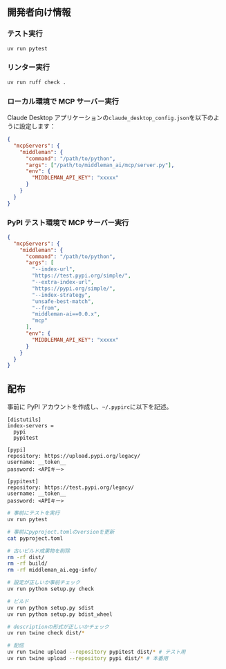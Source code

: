 ## 開発者向け情報

### テスト実行

```bash
uv run pytest
```

### リンター実行

```bash
uv run ruff check .
```

### ローカル環境で MCP サーバー実行

Claude Desktop アプリケーションの`claude_desktop_config.json`を以下のように設定します：

```json
{
  "mcpServers": {
    "middleman": {
      "command": "/path/to/python",
      "args": ["/path/to/middleman_ai/mcp/server.py"],
      "env": {
        "MIDDLEMAN_API_KEY": "xxxxx"
      }
    }
  }
}
```

### PyPI テスト環境で MCP サーバー実行

```json
{
  "mcpServers": {
    "middleman": {
      "command": "/path/to/python",
      "args": [
        "--index-url",
        "https://test.pypi.org/simple/",
        "--extra-index-url",
        "https://pypi.org/simple/",
        "--index-strategy",
        "unsafe-best-match",
        "--from",
        "middleman-ai==0.0.x",
        "mcp"
      ],
      "env": {
        "MIDDLEMAN_API_KEY": "xxxxx"
      }
    }
  }
}
```

## 配布

事前に PyPI アカウントを作成し、`~/.pypirc`に以下を記述。

```
[distutils]
index-servers =
  pypi
  pypitest

[pypi]
repository: https://upload.pypi.org/legacy/
username: __token__
password: <APIキー>

[pypitest]
repository: https://test.pypi.org/legacy/
username: __token__
password: <APIキー>
```

```bash
# 事前にテストを実行
uv run pytest

# 事前にpyproject.tomlのversionを更新
cat pyproject.toml

# 古いビルド成果物を削除
rm -rf dist/
rm -rf build/
rm -rf middleman_ai.egg-info/

# 設定が正しいか事前チェック
uv run python setup.py check

# ビルド
uv run python setup.py sdist
uv run python setup.py bdist_wheel

# descriptionの形式が正しいかチェック
uv run twine check dist/*

# 配信
uv run twine upload --repository pypitest dist/* # テスト用
uv run twine upload --repository pypi dist/* # 本番用
```
